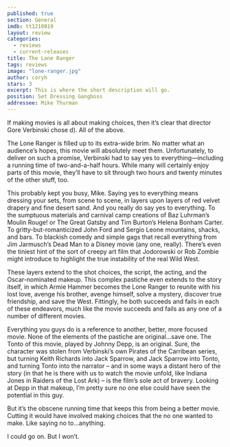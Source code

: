 ```yaml
---
published: true
section: General
imdb: tt1210819
layout: review
categories: 
  - reviews
  - current-releases
title: The Lone Ranger
tags: reviews
image: "lone-ranger.jpg"
author: coryh
stars: 3
excerpt: This is where the short description will go.
position: Set Dressing Gangboss
addressee: Mike Thurman
---
```


If making movies is all about making choices, then it’s clear that director Gore Verbinski chose d). All of the above.

The Lone Ranger is  filled up to its extra-wide brim. No matter what an audience’s hopes, this movie will absolutely meet them. Unfortunately, to deliver on such a promise, Verbinski had to say yes to everything—including a running time of two-and-a-half hours. While many will certainly enjoy parts of this movie, they’ll have to sit through two hours and twenty minutes of the other stuff, too.

This probably kept you busy, Mike. Saying yes to everything means dressing your sets, from scene to scene, in layers upon layers of red velvet drapery and fine desert sand. And you really do say yes to everything. To the sumptuous materials and carnival camp creations of Baz Luhrman’s Moulin Rouge! or The Great Gatsby and Tim Burton’s Helena Bonham Carter. To gritty-but-romanticized John Ford and Sergio Leone mountains, shacks, and bars. To blackish comedy and simple gags that recall everything from Jim Jarmusch’s Dead Man to a Disney movie (any one, really). There’s even the tiniest hint of the sort of creepy art film that Jodorowski or Rob Zombie might introduce to highlight the true instability of the real Wild West.

These layers extend to the shot choices, the script, the acting, and the Oscar-nominated makeup. This complex pastiche even extends to the story itself, in which Armie Hammer becomes the Lone Ranger to reunite with his lost love, avenge his brother, avenge himself, solve a mystery, discover true friendship, and save the West. Fittingly, he both succeeds and fails in each of these endeavors, much like the movie succeeds and fails as any one of a number of different movies.

Everything you guys do is a reference to another, better, more focused movie. None of the elements of the pastiche are original…save one. The Tonto of this movie, played by Johnny Depp, is an original. Sure, the character was stolen from Verbinski’s own Pirates of the Carribean series, but turning Keith Richards into Jack Sparrow, and Jack Sparrow into Tonto, and turning Tonto into the narrator – and in some ways a distant hero of the story (in that he is there with us to watch the movie unfold, like Indiana Jones in Raiders of the Lost Ark) – is the film’s sole act of bravery. Looking at Depp in that makeup, I’m pretty sure no one else could have seen the potential in this guy.

But it’s the obscene running time that keeps this from being a better movie. Cutting it would have involved making choices that the no one wanted to make. Like saying no to…anything.

I could go on. But I won’t.